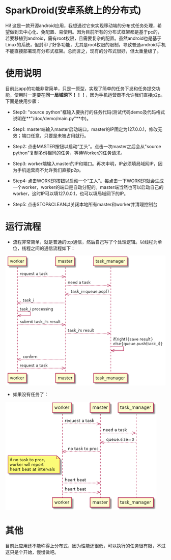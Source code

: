 # SparkDroid(安卓系统上的分布式)

Hi! 这是一款开源android应用，我想通过它来实现移动端的分布式任务处理，希望做到去中心化、免配置、易使用。因为目前所有的分布式框架都是基于pc的，若要移植到android，需有root权限，且需要复杂的配置。虽然android也是基于Linux的系统，但封印了好多功能，尤其是root权限的限制，导致普通android手机不能直接部署现有分布式框架。总而言之，现有的分布式很好，但太重量级了。

# 使用说明

目前此app的功能非常简单，只是一原型，实现了简单的任务下发和任务提交功能，使用时一定要在**同一局域网下！！！**，因为手机运营商不允许我们直接p2p。下面是使用步骤：

- Step0: "source python"框输入要执行的任务代码(测试代码demo及代码格式说明在**"/doc/demo/main.py"**中)。

- Step1: master端输入master启动端口。master的IP固定为127.0.0.1，修改无效；端口任意，只要是未被占用就行。

- Step2: 点击MASTER按钮以启动“工头”。点击一次master之后会从"source python"复制多份相同的任务，等待Worker的任务请求。

- Step3: worker端输入master的IP和端口。再次申明，IP必须填局域网IP，因为手机运营商不允许我们直接p2p。

- Step4: 点击WORKER按钮以启动一个“工人”。每点击一下WORKER就会生成一个worker，worker的端口是自动分配的。master端当然也可以启动自己的worker，这时IP可以填127.0.0.1，也可以填局域网下的IP。

- Step5: 点击STOP&CLEAN以关闭本地所有master和worker并清理控制台

# 运行流程

- 流程非常简单，就是普通的tcp通信，然后自己写了个处理逻辑。以线程为单位，线程之间的通信流程如下：

![正常工作中···](doc/pic/working.png)

- 如果没有任务了：

![任务都做完了···](doc/pic/waiting.png)

# 其他

目前此应用还不能称得上分布式，因为性能还很低，可以执行的任务很有限，不过这只是个开始，慢慢做吧。
